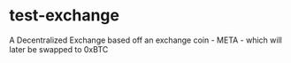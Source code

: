 # test-exchange
 A Decentralized Exchange based off an exchange coin - META - which will later be swapped to 0xBTC
